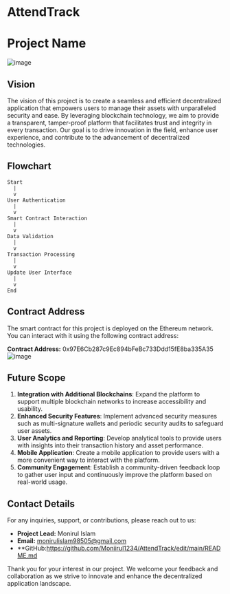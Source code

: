 # AttendTrack
# Project Name
![image](https://github.com/user-attachments/assets/4835e74e-15ad-4dce-b619-d547a7a30707)

## Vision

The vision of this project is to create a seamless and efficient decentralized application that empowers users to manage their assets with unparalleled security and ease. By leveraging blockchain technology, we aim to provide a transparent, tamper-proof platform that facilitates trust and integrity in every transaction. Our goal is to drive innovation in the field, enhance user experience, and contribute to the advancement of decentralized technologies.

## Flowchart

```plaintext
Start
  |
  v
User Authentication
  |
  v
Smart Contract Interaction
  |
  v
Data Validation
  |
  v
Transaction Processing
  |
  v
Update User Interface
  |
  v
End
```

## Contract Address

The smart contract for this project is deployed on the Ethereum network. You can interact with it using the following contract address:

**Contract Address:** 0x97E6Cb287c9Ec894bFeBc733Ddd15fE8ba335A35
![image](https://github.com/user-attachments/assets/12464d01-547b-4802-a164-ecd57fe983a2)

## Future Scope

1. **Integration with Additional Blockchains**: Expand the platform to support multiple blockchain networks to increase accessibility and usability.
2. **Enhanced Security Features**: Implement advanced security measures such as multi-signature wallets and periodic security audits to safeguard user assets.
3. **User Analytics and Reporting**: Develop analytical tools to provide users with insights into their transaction history and asset performance.
4. **Mobile Application**: Create a mobile application to provide users with a more convenient way to interact with the platform.
5. **Community Engagement**: Establish a community-driven feedback loop to gather user input and continuously improve the platform based on real-world usage.

## Contact Details

For any inquiries, support, or contributions, please reach out to us:

- **Project Lead:** Monirul Islam
- **Email:** monirulislam98505@gmail.com
- **GitHub:https://github.com/Moniirul1234/AttendTrack/edit/main/README.md

Thank you for your interest in our project. We welcome your feedback and collaboration as we strive to innovate and enhance the decentralized application landscape.
